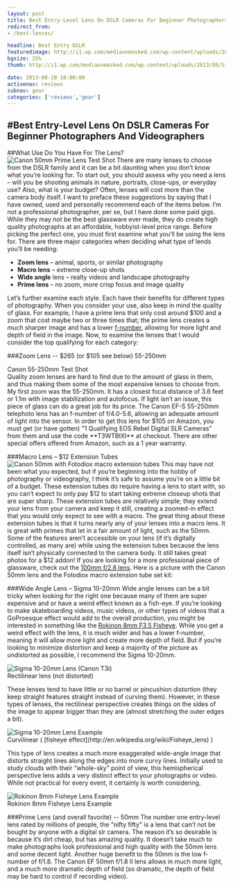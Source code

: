 ```yaml
---
layout: post
title: Best Entry-Level Lens On DSLR Cameras For Beginner Photographers And Videographers
redirect_from:
- /best-lenses/

headline: Best Entry DSLR
featuredimage: http://i1.wp.com/mediaunmasked.com/wp-content/uploads/2013/08/Sigma-10-20mm-Wide-Angle-Lens.png?zoom=1.5&resize=900%2C1200
bgsize: 25%
thumb: http://i1.wp.com/mediaunmasked.com/wp-content/uploads/2013/08/Sigma-10-20mm-Wide-Angle-Lens.png?zoom=1.5&resize=900%2C1200

date: 2013-08-10 10:00:00
activenav: reviews
subnav: gear
categories: ['reviews','gear']
---
```

#Best Entry-Level Lens On DSLR Cameras For Beginner Photographers And Videographers
---

##What Use Do You Have For The Lens?
<img src="http://i0.wp.com/i.imgur.com/gFgiWlS.jpg" alt="Canon 50mm Prime Lens Test Shot" class="thumbnail pull-right thumb">
There are many lenses to choose from the DSLR family and it can be a bit daunting when you don’t know what you’re looking for. To start out, you should assess why you need a lens – will you be shooting animals in nature, portraits, close-ups, or everyday use? Also, what is your budget? Often, lenses will cost more than the camera body itself. I want to preface these suggestions by saying that I have owned, used and personally recommend each of the items below. I’m not a professional photographer, per se, but I have done some paid gigs. While they may not be the best glassware ever made, they do create high quality photographs at an affordable, hobbyist-level price range. Before picking the perfect one, you must first examine what you’ll be using the lens for. There are three major categories when deciding what type of lends you’ll be needing:

* **Zoom lens** – animal, sports, or similar photography
* **Macro lens** – extreme close-up shots
* **Wide angle** lens – realty videos and landscape photography
* **Prime lens** – no zoom, more crisp focus and image quality

Let’s further examine each style. Each have their benefits for different types of photography. When you consider your use, also keep in mind the quality of glass. For example, I have a prime lens that only cost around $100 and a zoom that cost maybe two or three times that; the prime lens creates a *much* sharper image and has a lower [f-number](https://en.wikipedia.org/wiki/F-number), allowing for more light and depth of field in the image. Now, to examine the lenses that I would consider the top qualifying for each category:

###Zoom Lens -- $265 (or $105 see below) 55-250mm
<div class="thumbnail thumb-med pull-left">
	<img src="http://i2.wp.com/upload.wikimedia.org/wikipedia/commons/thumb/a/a9/Green_Bee-eater_-_Merops_orientalis.jpg/1024px-Green_Bee-eater_-_Merops_orientalis.jpg" alt="">
	<div class="caption">
		Canon 55-250mm Test Shot
	</div>
</div>
Quality zoom lenses are hard to find due to the amount of glass in them, and thus making them some of the most expensive lenses to choose from. My first zoom was the 55-250mm. It has a closest focal distance of 3.6 feet or 1.1m with image stabilization and autofocus. If light isn’t an issue, this piece of glass can do a great job for its price. The Canon EF-S 55-250mm telephoto lens has an f-number of f/4.0-5.6, allowing an adequate amount of light into the sensor. In order to get this lens for $105 on Amazon, you must get (or have gotten) "1 Qualifying EOS Rebel Digital SLR Cameras” from them and use the code **T3WTBIXI** at checkout. There are other special offers offered from Amazon, such as a 1 year warranty.

<div class="clearfix"></div>

###Macro Lens – $12 Extension Tubes
<img src="http://i2.wp.com/i.imgur.com/McE18am.jpg" alt="Canon 50mm with Fotodiox macro extension tubes" class="pull-right thumbnail thumb">
This may have not been what you expected, but if you’re beginning into the hobby of photography or videography, I think it’s safe to assume you’re on a little bit of a budget. These extension tubes do require having a lens to start with, so you can’t expect to only pay $12 to start taking extreme closeup shots that are super sharp. These extension tubes are relatively simple; they extend your lens from your camera and keep it still, creating a zoomed-in effect that you would only expect to see with a macro. The great thing about these extension tubes is that it turns nearly any of your lenses into a macro lens. It is great with primes that let in a fair amount of light, such as the 50mm. Some of the features aren’t accessible on your lens (if it’s digitally controlled, as many are) while using the extension tubes because the lens itself isn’t physically connected to the camera body. It still takes great photos for a $12 addon! If you are looking for a more professional piece of glassware, check out the [100mm f/2.8 lens](http://goo.gl/nQwKnX). Here is a picture with the Canon 50mm lens and the Fotodiox macro extension tube set kit:

###Wide Angle Lens – Sigma 10-20mm
Wide angle lenses can be a bit tricky when looking for the right one because many of them are super expensive and or have a weird effect known as a fish-eye. If you’re looking to make skateboarding videos, music videos, or other types of videos that a GoProesque effect would add to the overall production, you might be interested in something like the [Rokinon 8mm F3.5 Fisheye](http://goo.gl/LA6t1R). While you get a weird effect with the lens, it is much wider and has a lower f-number, meaning it will allow more light and create more depth of field. But if you’re looking to minimize distortion and keep a majority of the picture as undistorted as possible, I recommend the Sigma 10-20mm.

<div class="thumbnail thumb-large">
	<img src="http://i0.wp.com/i.imgur.com/OusLEXG.jpg" alt="Sigma 10-20mm Lens (Canon T3i)">
	<div class="caption">
		Rectilinear lens (not distorted)
	</div>
</div>

These lenses tend to have little or no barrel or pincushion distortion (they keep straight features straight instead of curving them). However, in these types of lenses, the rectilinear perspective creates things on the sides of the image to appear bigger than they are (almost stretching the outer edges a bit).

<div class="thumbnail thumb-large">
	<img src="http://i0.wp.com/i.imgur.com/FOWJOvU.jpg" alt="Sigma 10-20mm Lens Example">
	<div class="caption">
		Curvilinear ( [fisheye effect](http://en.wikipedia.org/wiki/Fisheye_lens) )
	</div>
</div>

This type of lens creates a much more exaggerated wide-angle image that distorts straight lines along the edges into more curvy lines. Initially used to study clouds with their “whole-sky” point of view, this hemispherical perspective lens adds a very distinct effect to your photographs or video. While not practical for every event, it certainly is worth considering.

<div class="thumbnail thumb-large">
	<img src="http://i0.wp.com/i.imgur.com/74GFMe0.jpg" alt="Rokinon 8mm Fisheye Lens Example">
	<div class="caption">
		Rokinon 8mm Fisheye Lens Example
	</div>
</div>

###Prime Lens (and overall favorite) -- 50mm
The number one entry-level lens rated by millions of people, the "nifty fifty" is a lens that can’t not be bought by anyone with a digital slr camera. The reason it’s so desirable is because it’s dirt cheap, but has amazing quality. It doesn’t take much to make photographs look professional and high quality with the 50mm lens and some decent light. Another huge benefit to the 50mm is the low f-number of f/1.8. The Canon EF 50mm f/1.8 II lens allows in much more light, and a much more dramatic depth of field (so dramatic, the depth of field may be hard to control if recording video).